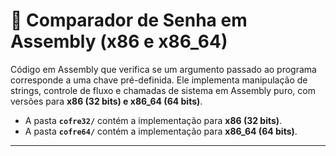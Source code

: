 # 🔐 Comparador de Senha em Assembly (x86 e x86_64)

Código em Assembly que verifica se um argumento passado ao programa corresponde a uma chave pré-definida. Ele implementa manipulação de strings, controle de fluxo e chamadas de sistema em Assembly puro, com versões para **x86 (32 bits) e x86_64 (64 bits)**.

- A pasta **`cofre32/`** contém a implementação para **x86 (32 bits)**.
- A pasta **`cofre64/`** contém a implementação para **x86_64 (64 bits)**.

---
